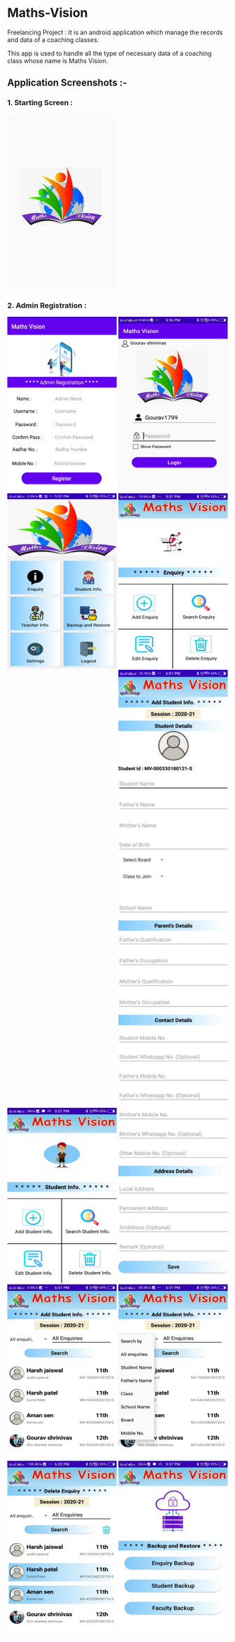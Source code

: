 # Maths-Vision
Freelancing Project : It is an android application which manage the records and data of a coaching classes.

This app is used to handle all the type of necessary data of a coaching class whose name is Maths Vision. 

## Application Screenshots :-

### 1. Starting Screen :


<img src="screenshots/1.jpg" height="400" width="250">


### 2. Admin Registration : 



<img src="screenshots/2.png" height="400" width="250">


<img src="screenshots/3.jpg" height="400" width="250">


<img src="screenshots/4.png" height="400" width="250">


<img src="screenshots/5.jpg" height="400" width="250">


<img src="screenshots/6.jpg" height="400" width="250">


<img src="screenshots/7.png" height="1400" width="250">


<img src="screenshots/8.jpg" height="400" width="250">


<img src="screenshots/9.jpg" height="400" width="250">


<img src="screenshots/10.jpg" height="400" width="250">


<img src="screenshots/11.jpg" height="400" width="250">


